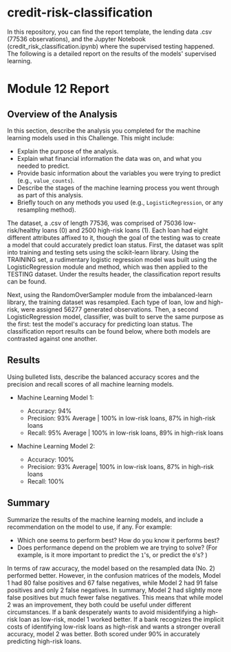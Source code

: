 # credit-risk-classification
In this repository, you can find the report template, the lending data .csv (77536 observations), and the Jupyter Notebook (credit_risk_classification.ipynb) where the supervised testing happened. The following is a detailed report on the results of the models' supervised learning.

# Module 12 Report

## Overview of the Analysis

In this section, describe the analysis you completed for the machine learning models used in this Challenge. This might include:
* Explain the purpose of the analysis.
* Explain what financial information the data was on, and what you needed to predict.
* Provide basic information about the variables you were trying to predict (e.g., `value_counts`).
* Describe the stages of the machine learning process you went through as part of this analysis.
* Briefly touch on any methods you used (e.g., `LogisticRegression`, or any resampling method).

The dataset, a .csv of length 77536, was comprised of 75036 low-risk/healthy loans (0) and 2500 high-risk loans (1). Each loan had eight different attributes affixed to it, though the goal of the testing was to create a model that could accurately predict loan status. First, the dataset was split into training and testing sets using the scikit-learn library. Using the TRAINING set, a rudimentary logistic regression model was built using the LogisticRegression module and method, which was then applied to the TESTING dataset. Under the results header, the classification report results can be found.

Next, using the RandomOverSampler module from the imbalanced-learn library, the training dataset was resampled. Each type of loan, low and high-risk, were assigned 56277 generated observations. Then, a second LogisticRegression model, classifier, was built to serve the same purpose as the first: test the model's accuracy for predicting loan status. The classification report results can be found below, where both models are contrasted against one another.

## Results

Using bulleted lists, describe the balanced accuracy scores and the precision and recall scores of all machine learning models.
* Machine Learning Model 1:
  * Accuracy: 94%
  * Precision: 93% Average | 100% in low-risk loans, 87% in high-risk loans
  * Recall: 95% Average | 100% in low-risk loans, 89% in high-risk loans

* Machine Learning Model 2:
  * Accuracy: 100%
  * Precision: 93% Average| 100% in low-risk loans, 87% in high-risk loans
  * Recall: 100%

## Summary

Summarize the results of the machine learning models, and include a recommendation on the model to use, if any. For example:
* Which one seems to perform best? How do you know it performs best?
* Does performance depend on the problem we are trying to solve? (For example, is it more important to predict the `1`'s, or predict the `0`'s? )

In terms of raw accuracy, the model based on the resampled data (No. 2) performed better. However, in the confusion matrices of the models, Model 1 had 80 false positives and 67 false negatives, while Model 2 had 91 false positives and only 2 false negatives. In summary, Model 2 had slightly more false positives but much fewer false negatives. This means that while model 2 was an improvement, they both could be useful under different circumstances. If a bank desperately wants to avoid misidentifying a high-risk loan as low-risk, model 1 worked better. If a bank recognizes the implicit costs of identifying low-risk loans as high-risk and wants a stronger overall accuracy, model 2 was better. Both scored under 90% in accurately predicting high-risk loans.